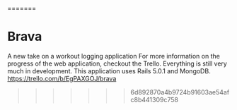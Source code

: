 =======
# Brava
A new take on a workout logging application
For more information on the progress of the web application, checkout the Trello.
Everything is still very much in development. This application uses Rails 5.0.1 and
MongoDB.
https://trello.com/b/EgPAXGOJ/brava
>>>>>>> 6d892870a4b9724b91603ae54afc8b441309c758
